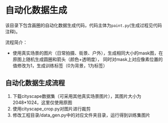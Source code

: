 # 自动化数据生成
该目录下包含画圈的自动化数据生成代码，代码主体为`paint.py`(生成过程见代码注释)。

流程简介：
- 使用真实场景的图片（日常拍摄、街景、户外），生成相同大小的mask图，在原图上随机生成圆圈和箭头（颜色+透明度），
同时对mask上对应像素位置的值修改为1，生成训练标签（0为背景，1为标签）

## 自动化数据生成流程
1. 下载cityscape数据集（可采用其他真实场景图片），其图片大小为2048*1024，这里仅使用原图
2. 使用cityscape_crop.py对图片进行裁剪
3. 修改工程目录/data_gen.py中的对应文件夹目录，运行得到训练集图片
